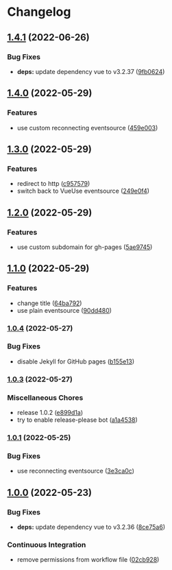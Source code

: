 # Changelog

## [1.4.1](https://github.com/cailloumajor/ambient-light-relay-ui/compare/v1.4.0...v1.4.1) (2022-06-26)


### Bug Fixes

* **deps:** update dependency vue to v3.2.37 ([9fb0624](https://github.com/cailloumajor/ambient-light-relay-ui/commit/9fb0624da3f73f993cea5f7ef81eaf88a3608395))

## [1.4.0](https://github.com/cailloumajor/ambient-light-relay-ui/compare/v1.3.0...v1.4.0) (2022-05-29)


### Features

* use custom reconnecting eventsource ([459e003](https://github.com/cailloumajor/ambient-light-relay-ui/commit/459e003608dd8b716520a7e514974728760e434b))

## [1.3.0](https://github.com/cailloumajor/ambient-light-relay-ui/compare/v1.2.0...v1.3.0) (2022-05-29)


### Features

* redirect to http ([c957579](https://github.com/cailloumajor/ambient-light-relay-ui/commit/c9575791f0fd188d93689b6b9f4ebfedb061ffe4))
* switch back to VueUse eventsource ([249e0f4](https://github.com/cailloumajor/ambient-light-relay-ui/commit/249e0f4e8026d394da5dbdb0a89793ccd2973499))

## [1.2.0](https://github.com/cailloumajor/ambient-light-relay-ui/compare/v1.1.0...v1.2.0) (2022-05-29)


### Features

* use custom subdomain for gh-pages ([5ae9745](https://github.com/cailloumajor/ambient-light-relay-ui/commit/5ae9745eb52d841dbd8477039a073274ac78190a))

## [1.1.0](https://github.com/cailloumajor/ambient-light-relay-ui/compare/v1.0.4...v1.1.0) (2022-05-29)


### Features

* change title ([64ba792](https://github.com/cailloumajor/ambient-light-relay-ui/commit/64ba792554b9985ef0d4215fc59898a674012830))
* use plain eventsource ([90dd480](https://github.com/cailloumajor/ambient-light-relay-ui/commit/90dd480c20f5649aaa142395e7fe4ef211cfa595))

### [1.0.4](https://github.com/cailloumajor/ambient-light-relay-ui/compare/v1.0.3...v1.0.4) (2022-05-27)


### Bug Fixes

* disable Jekyll for GitHub pages ([b155e13](https://github.com/cailloumajor/ambient-light-relay-ui/commit/b155e1332dc16ded7082c7ec83556e0d769538cd))

### [1.0.3](https://github.com/cailloumajor/ambient-light-relay-ui/compare/v1.0.1...v1.0.3) (2022-05-27)


### Miscellaneous Chores

* release 1.0.2 ([e899d1a](https://github.com/cailloumajor/ambient-light-relay-ui/commit/e899d1a99242fc7caeb9bf8198b85bce765747de))
* try to enable release-please bot ([a1a4538](https://github.com/cailloumajor/ambient-light-relay-ui/commit/a1a4538ae166adebafa0a133574e2b83beaeef40))

### [1.0.1](https://github.com/cailloumajor/ambient-light-relay-ui/compare/v1.0.0...v1.0.1) (2022-05-25)


### Bug Fixes

* use reconnecting eventsource ([3e3ca0c](https://github.com/cailloumajor/ambient-light-relay-ui/commit/3e3ca0c3e28ff018c9e171c3dffce0e7cc22646d))

## [1.0.0](https://github.com/cailloumajor/ambient-light-relay-ui/compare/v0.0.1...v1.0.0) (2022-05-23)


### Bug Fixes

* **deps:** update dependency vue to v3.2.36 ([8ce75a6](https://github.com/cailloumajor/ambient-light-relay-ui/commit/8ce75a663fb98c5040f57d19afe9ffba02413c25))


### Continuous Integration

* remove permissions from workflow file ([02cb928](https://github.com/cailloumajor/ambient-light-relay-ui/commit/02cb92870af47275a5c68c1a050c966cb0564651))
